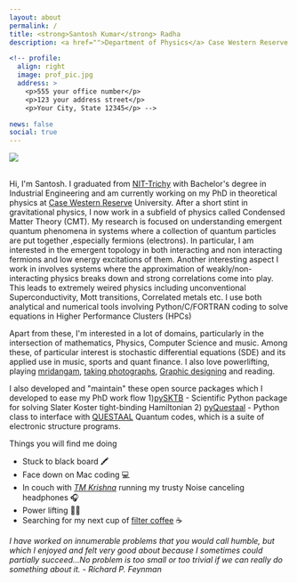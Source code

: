 ```yaml
---
layout: about
permalink: /
title: <strong>Santosh Kumar</strong> Radha
description: <a href="">Department of Physics</a> Case Western Reserve University 

<!-- profile:
  align: right
  image: prof_pic.jpg
  address: >
    <p>555 your office number</p>
    <p>123 your address street</p>
    <p>Your City, State 12345</p> -->

news: false
social: true
---
```

<div class="img_row">
    <img class="col six" src="{{ site.baseurl }}/assets/img/prof.jpg">
</div>

<br />

Hi, I'm Santosh. I graduated from [NIT-Trichy](https://en.wikipedia.org/wiki/National_Institute_of_Technology,_Tiruchirappalli) with Bachelor's degree in Industrial Engineering and am currently working on my PhD in theoretical physics at [Case Western Reserve](https://en.wikipedia.org/wiki/Case_Western_Reserve_University) University. After a short stint in gravitational physics, I now work in a subfield of physics called Condensed Matter Theory (CMT). My research is focused on understanding emergent quantum phenomena in systems where a collection of quantum particles are put together ,especially fermions (electrons). In particular, I am interested in the emergent topology in both interacting and non interacting fermions and low energy excitations of them. Another interesting aspect I work in involves systems where the approximation of weakly/non-interacting physics breaks down and strong correlations come into play. This leads to extremely weired physics including unconventional Superconductivity, Mott transitions, Correlated metals etc. I use both analytical and numerical tools involving Python/C/FORTRAN coding to solve equations in Higher Performance Clusters (HPCs)

Apart from these, I'm interested in a lot of domains, particularly in the intersection of mathematics, Physics, Computer Science and music. Among these, of particular interest is stochastic differential equations (SDE) and its applied use in music, sports and quant finance. I also love powerlifting, playing [mridangam](https://en.wikipedia.org/wiki/Mridangam), [taking photographs](https://www.flickr.com/photos/santyphotography/), [Graphic designing](https://www.behance.net/instrumentsantosh) and reading.

I also developed and "maintain" these open source packages which I developed to ease my PhD work flow
1)[pySKTB](https://github.com/santoshkumarradha/pysktb) - Scientific Python package for solving Slater Koster tight-binding Hamiltonian
2) [pyQuestaal](https://github.com/santoshkumarradha/pyquestaal) - Python class to interface with [QUESTAAL](http://questaal.org) Quantum codes, which is a suite of electronic structure programs. 

Things you will find me doing
- Stuck to black board :crayon:
- Face down on Mac coding :computer:
- In couch with *[TM Krishna](https://en.wikipedia.org/wiki/T._M._Krishna)* running my trusty Noise canceling headphones :headphones:
- Power lifting :weight_lifting_man:
- Searching for my next cup of [filter coffee](https://en.wikipedia.org/wiki/Indian_filter_coffee) :coffee:

*I have worked on innumerable problems that you would call humble, but which I enjoyed and felt very good about because I sometimes could partially succeed...No problem is too small or too trivial if we can really do something about it. - Richard P. Feynman*
